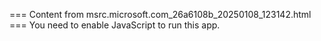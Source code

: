 === Content from msrc.microsoft.com_26a6108b_20250108_123142.html ===
You need to enable JavaScript to run this app.
